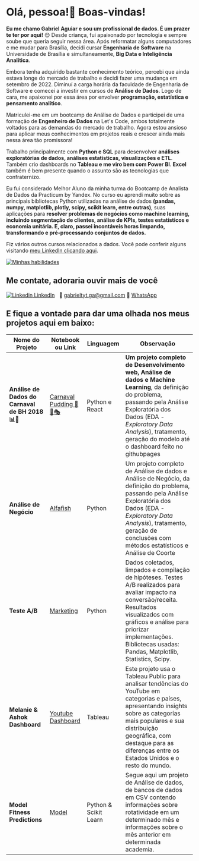 <p align='center'>
  <h1> Olá, pessoa!👋 Boas-vindas! </h1>
</p>

**Eu me chamo Gabriel Aguiar e sou um profissional de dados. É um prazer te ter por aqui!** 😊 Desde criança, fui apaixonado por tecnologia e sempre soube que queria seguir nessa área. Após reformatar alguns computadores e me mudar para Brasília, decidi cursar **Engenharia de Software** na Universidade de Brasília e simultaneamente, **Big Data e Inteligência Analítica**.

Embora tenha adquirido bastante conhecimento teórico, percebi que ainda estava longe do mercado de trabalho e decidi fazer uma mudança em setembro de 2022. Diminuí a carga horária da faculdade de Engenharia de Software e comecei a investir em cursos de **Análise de Dados**. Logo de cara, me apaixonei por essa área por envolver **programação, estatística e pensamento analítico**.

Matriculei-me em um bootcamp de Análise de Dados e participei de uma formação de **Engenheiro de Dados** na Let's Code, ambos totalmente voltados para as demandas do mercado de trabalho. Agora estou ansioso para aplicar meus conhecimentos em projetos reais e crescer ainda mais nessa área tão promissora!

Trabalho principalmente com **Python e SQL** para desenvolver **análises exploratórias de dados, análises estatísticas, visualizações e ETL**. Também crio dashboards no **Tableau e me viro bem com Power BI**. **Excel** também é bem presente quando o assunto são as tecnologias que confraternizo.

Eu fui considerado Melhor Aluno da minha turma do Bootcamp de Analista de Dados da Practicum by Yandex. No curso eu aprendi muito sobre as principais bibliotecas Python utilizadas na análise de dados **(pandas, numpy, matplotlib, plotly, scipy, scikit learn, entre outras)**, suas aplicações para **resolver problemas de negócios como machine learning, incluindo segmentação de clientes, análise de KPIs, testes estatísticos e economia unitária. E, claro, passei incontáveis horas limpando, transformando e pré-processando conjuntos de dados.**

Fiz vários outros cursos relacionados a dados. Você pode conferir alguns visitando [meu LinkedIn clicando aqui](https://www.linkedin.com/in/gabriel-aguiar-leao/).

[![Minhas habilidades](https://skillicons.dev/icons?i=py,mysql)](https://skillicons.dev/)

## Me contate, adoraria ouvir mais de você
[![Linkedin](https://i.stack.imgur.com/gVE0j.png) LinkedIn](https://www.linkedin.com/in/gabriel-aguiar-leao/)
&nbsp;
📧 gabrieltyt.ga@gmail.com
📲 [WhatsApp](//wa.me/5561995595075)





E fique a vontade para dar uma olhada nos meus projetos aqui em baixo:
------------

|    Nome do Projeto  | Notebook ou Link    | Linguagem    | Observação  | 
| ------------        | ------------        | ------------ |------------ |
| **Análise de Dados do Carnaval de BH 2018 📊🤔** | [Carnaval Pudding 🎉🥳🎭](https://github.com/hainaha/carnaval-pudding-frontend) | Python e React| **Um projeto completo de Desenvolvimento web, Análise de dados e Machine Learning**, da definição do problema, passando pela Análise Exploratória dos Dados (EDA - *Exploratory Data Analysis*), tratamento, geração do modelo até o dashboard feito no githubpages|
| **Análise de Negócio** | [Alfafish](https://github.com/Aguiar-Gabriel/Alfafish) | Python | Um projeto completo de Análise de dados e Análise de Negócio, da definição do problema, passando pela Análise Exploratória dos Dados (EDA - *Exploratory Data Analysis*), tratamento, geração de conclusões com métodos estatísticos e Análise de Coorte |
| **Teste A/B** | [Marketing](https://github.com/Aguiar-Gabriel/Analise_Teste_A-B) | Python | Dados coletados, limpados e compilação de hipóteses. Testes A/B realizados para avaliar impacto na conversão/receita. Resultados visualizados com gráficos e análise para priorizar implementações. Bibliotecas usadas: Pandas, Matplotlib, Statistics, Scipy. |
| **Melanie & Ashok Dashboard** | [Youtube Dashboard](https://github.com/Aguiar-Gabriel/Melanie-Ashok-dashboard) | Tableau | Este projeto usa o Tableau Public para analisar tendências do YouTube em categorias e países, apresentando insights sobre as categorias mais populares e sua distribuição geográfica, com destaque para as diferenças entre os Estados Unidos e o resto do mundo.|
| **Model Fitness Predictions** | [Model](https://github.com/Aguiar-Gabriel/Model-Fitness-Predictions/blob/main/ML.ipynb) | Python & Scikit Learn | Segue aqui um projeto de Análise de dados, de bancos de dados em CSV contendo informações sobre rotatividade em um determinado mês e informações sobre o mês anterior em determinada academia.
